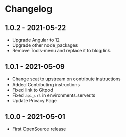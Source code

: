 # Changelog

## 1.0.2 - 2021-05-22

* Upgrade Angular to 12
* Upgrade other node_packages
* Remove Tools-menu and replace it to blog link.

## 1.0.1 - 2021-05-09

* Change scat to upstream on contribute instructions
* Added Contributing instructions
* Fixed link to Gitpod
* Fixed `api_url` in environments.server.ts
* Update Privacy Page

## 1.0.0 - 2021-05-01

* First OpenSource release